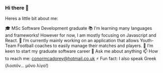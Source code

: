 ### Hi there 👋

Heres a little bit about me:

🎓 MSc Software Development graduate 
📚 I’m learning many languages and frameworks! However for now, I am mostly focusing on Javascript and React. 
📱 I’m currently mainly working on an application that allows Youth-Team Football coaches to easily manage their matches and players. 
🤝 I’m keen to start my graduate software career
💬 Ask me about anything
📫 How to reach me: conormcadorey@hotmail.co.uk
⚡ Fun fact: I also speak Greek (λοιπόν... μόνο λίγο!)

